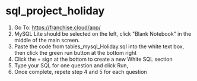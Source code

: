 # sql_project_holiday


 1) Go To: https://franchise.cloud/app/
 2) MySQL Lite should be selected on the left, click "Blank Notebook" in the middle of the main screen.
 3) Paste the code from tables_mysql_Holiday.sql into the white text box, then click the green run button at the bottom right
 4) Click the + sign at the bottom to create a new White SQL section
 5) Type your SQL for one question and click Run, 
 6) Once complete, repete step 4 and 5 for each question

